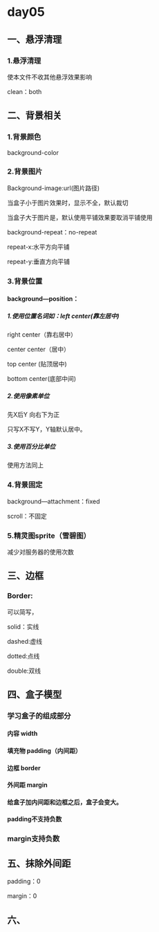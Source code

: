 # day05

## 一、悬浮清理

### 1.悬浮清理

使本文件不收其他悬浮效果影响

clean：both

## 二、背景相关

### 1.背景颜色

background-color

### 2.背景图片

Background-image:url(图片路径)

当盒子小于图片效果时，显示不全，默认裁切

当盒子大于图片是，默认使用平铺效果要取消平铺使用

background-repeat：no-repeat

repeat-x:水平方向平铺

repeat-y:垂直方向平铺

### 3.背景位置

#### background—position：

##### 1.使用位置名词如：left center(靠左居中)

right center（靠右居中）

center center（居中）

top center (贴顶居中)

bottom center(底部中间)

##### 2.使用像素单位

先X后Y 向右下为正

只写X不写Y，Y轴默认居中。

##### 3.使用百分比单位

使用方法同上

### 4.背景固定

background—attachment：fixed

scroll：不固定

### 5.精灵图sprite（雪碧图）

减少对服务器的使用次数

## 三、边框

### Border:

可以简写，

solid：实线 

dashed:虚线

dotted:点线

double:双线

## 四、盒子模型

### 学习盒子的组成部分

#### 内容  width 

#### 填充物 padding（内间距）

#### 边框 border

#### 外间距 margin

#### 给盒子加内间距和边框之后，盒子会变大。

#### padding不支持负数

### margin支持负数

## 五、抹除外间距

padding：0

margin：0

## 六、





